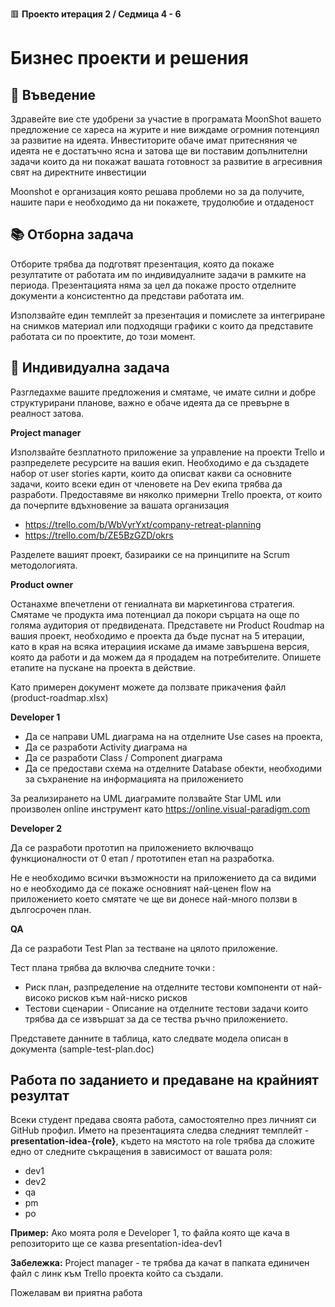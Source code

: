 🟥 **Проекто итерация 2 / Седмица 4 - 6**

# Бизнес проекти и решения

## 🚀 Въведение

Здравейте вие сте удобрени за участие в програмата MoonShot вашето предложение се хареса на журите и ние виждаме огромния потенциял за развитие на идеята.
Инвеститорите обаче имат притесняния че идеята не е достатъчно ясна и затова ще ви поставим допълнителни задачи които да ни покажат вашата готовност за развитие в агресивния свят на директните инвестиции

Moonshot е организация която решава проблеми но за да получите, нашите пари е необходимо да ни покажете, трудолюбие и отдаденост


## 📚 Отборна задача

Отборите трябва да подготвят презентация, която да покаже резултатите от работата им по индивидуалните задачи в рамките на периода. Презентацията няма за цел да покаже просто отделните документи а консистентно да представи работата им. 

Използвайте един темплейт за презентация и помислете за интегриране на снимков материал или подходящи графики с които да представите работата си по проектите, до този момент. 


## 📘 Индивидуална задача

Разгледахме вашите предложения и смятаме, че имате силни и добре структурирани планове, важно е обаче идеята да се превърне в реалност затова.

**Project manager**

Използвайте безплатното приложение за управление на проекти Trello и разпределете ресурсите на вашия екип. Необходимо е да създадете набор от user stories карти, които 
да описват какви са основните задачи, които всеки един от членовете на Dev екипа трябва да разработи. 
Предоставяме ви няколко примерни Trello проекта, от които да почерпите вдъхновение за вашата организация 
-	https://trello.com/b/WbVyrYxt/company-retreat-planning
-	https://trello.com/b/ZE5BzGZD/okrs

Разделете вашият проект, базираики се на принципите на Scrum методологията. 

**Product owner**

Останахме впечетлени от гениалната ви маркетингова стратегия. Смятаме че продукта има потенциал да покори сърцата на още по голяма аудитория от предвидената. Представете ни Product Roudmap на вашия проект, необходимо е проекта да бъде пуснат на 5 итерации, като в края на всяка итерациия искаме да имаме завършена версия, която да работи и да можем да я продадем на потребителите. Опишете етапите на пускане на проекта в действие.

Като примерен документ можете да ползвате прикачения файл (product-roadmap.xlsx)

**Developer 1**

- Да се направи UML диаграма на на отделните Use cases на проекта, 
- Да се разработи Activity диаграма на 
- Да се разработи Class / Component диаграма 
- Да се предостави схема на отделните Database обекти, необходими за съхранение на информацията на приложението

За реализирането на UML диаграмите ползвайте Star UML или произволен online инструмент като  https://online.visual-paradigm.com

**Developer 2**

Да се разработи прототип на приложението включващо функционалности от 0 етап / прототипен етап на разработка. 

Не е необходимо всички възможности на приложението да са видими но е необходимо да се покаже основният най-ценен flow на приложението което смятате че ще ви донесе най-много ползви в дългосрочен план.

**QA**

Да се разработи Test Plan за тестване на цялото приложение.

Тест плана трябва да включва следните точки :
-	Риск план, разпределение на отделните тестови компоненти от най-високо рисков към най-ниско рисков
-	Тестови сценарии - Описание на отделните тестови задачи които трябва да се извършат за да се тества ръчно приложението. 

Представете данните в таблица, като следвате модела описан в документа (sample-test-plan.doc)

## Работа по заданието и предаване на крайният резултат

Всеки студент предава своята работа, самостоятелно през личният си GitHub профил. Името на презентацията следва следният темплейт - **presentation-idea-{role}**, където на мястото на role трябва да сложите едно от следните съкращения в зависимост от вашата роля:
- dev1
- dev2
- qa
- pm
- po

**Пример:**  Ако моята роля е Developer 1,  то файла която ще кача в репозиторито ще се казва presentation-idea-dev1

**Забележка:**  Project manager - те трябва да качат в папката единичен файл с линк към Trello проекта който са създали. 

Пожелавам ви приятна работа